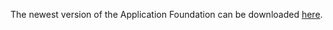 The newest version of the Application Foundation can be downloaded [here](http://vaadin.com/directory#addon/76).